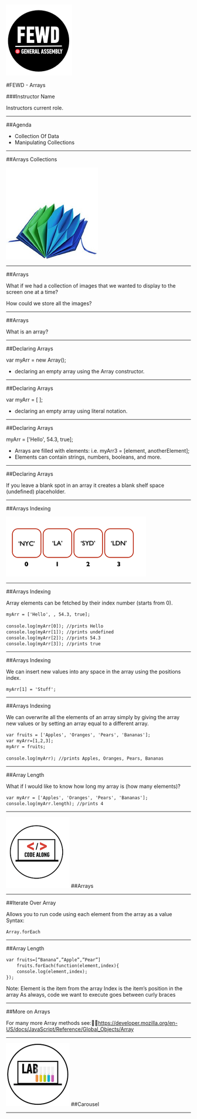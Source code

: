 ![GeneralAssemb.ly](../../img/icons/FEWD_Logo.png)

#FEWD - Arrays

###Instructor Name

Instructors current role.

---


##Agenda

*	Collection Of Data
*	Manipulating Collections

---


##Arrays Collections


![accordion folder](../../img/unit_1/accordian.jpg)

---


##Arrays

What if we had a collection of images that we wanted to display to the screen one at a time? 

How could we store all the images? 

---


##Arrays

What is an array?

---



##Declaring Arrays

var myArr = new Array();

*	declaring an empty array using the Array constructor.

---


##Declaring Arrays

var myArr = [ ];

*	declaring an empty array using literal notation.
	
---

##Declaring Arrays

myArr = ['Hello', 54.3, true];

*	Arrays are filled with elements: i.e. myArr3 = [element, anotherElement];
*	Elements can contain strings, numbers, booleans, and more.
	

---

##Declaring Arrays
	
	
If you leave a blank spot in an array it creates a blank shelf space (undefined) placeholder.

---


##Arrays Indexing

![Array Indexing](../../img/unit_1/array_index_diagram.png)


---


##Arrays Indexing

Array elements can be fetched by their index number (starts from 0).

	myArr = ['Hello', , 54.3, true];

	console.log(myArr[0]); //prints Hello
	console.log(myArr[1]); //prints undefined
	console.log(myArr[2]); //prints 54.3
	console.log(myArr[3]); //prints true
	
---


##Arrays Indexing

We can insert new values into any space in the array using the positions index.

	myArr[1] = 'Stuff';


---


##Arrays Indexing

We can overwrite all the elements of an array simply by giving the array new values or by setting an array equal to a different array.
	
	var fruits = ['Apples', 'Oranges', 'Pears', 'Bananas'];
	var myArr=[1,2,3];
	myArr = fruits;
	
	console.log(myArr); //prints Apples, Oranges, Pears, Bananas

---

##Array Length

What if I would like to know how long my array is (how many elements)?
	
	var myArr = ['Apples', 'Oranges', 'Pears', 'Bananas'];
	console.log(myArr.length); //prints 4

---

![GeneralAssemb.ly](../../img/icons/code_along.png)
##Arrays

---


##Iterate Over Array

Allows you to run code using each element from the array as a value
Syntax:

	Array.forEach



---


##Array Length

	var fruits=[“Banana”,”Apple”,”Pear”]
		fruits.forEach(function(element,index){
		console.log(element,index);
	});

Note:
Element is the item from the array
Index is the item’s position in the array
As always, code we want to execute goes between curly braces

---


##More on Arrays

For many more Array methods see:https://developer.mozilla.org/en-US/docs/JavaScript/Reference/Global_Objects/Array


---



![GeneralAssemb.ly](../../img/icons/exercise_icon_md.png)
##Carousel

---
